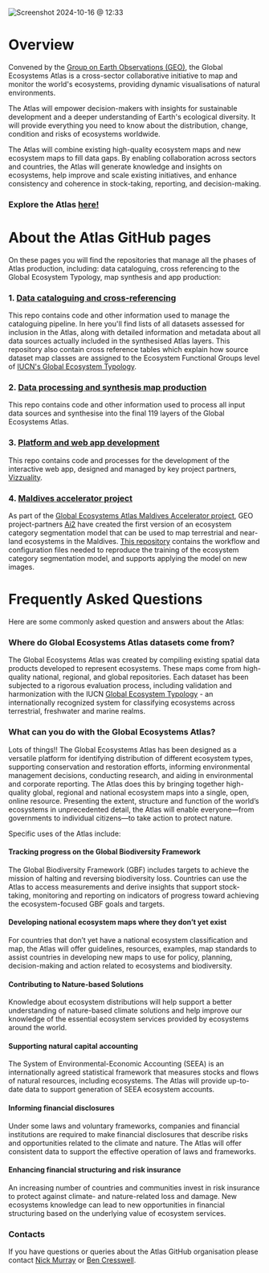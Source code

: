 ![Screenshot 2024-10-16 @ 12:33](https://github.com/geo-global-ecosystem-atlas/.github/blob/assets/screenshots/Screenshot%202024-10-18%20at%2012.22.43%E2%80%AFPM.png)

# Overview

Convened by the [Group on Earth Observations (GEO)](https://earthobservations.org/), the Global Ecosystems Atlas is a cross-sector collaborative initiative to map and monitor the world's ecosystems, providing dynamic visualisations of natural environments.

The Atlas will empower decision-makers with insights for sustainable development and a deeper understanding of Earth's ecological diversity. It will provide everything you need to know about the distribution, change, condition and risks of ecosystems worldwide.

The Atlas will combine existing high-quality ecosystem maps and new ecosystem maps to fill data gaps. By enabling collaboration across sectors and countries, the Atlas will generate knowledge and insights on ecosystems, help improve and scale existing initiatives, and enhance consistency and coherence in stock-taking, reporting, and decision-making.

### Explore the Atlas [here!](https://globalecosystemsatlas.org/)    


# About the Atlas GitHub pages

On these pages you will find the repositories that manage all the phases of Atlas production, including: data cataloguing, cross referencing to the Global Ecosystem Typology, map synthesis and app production:

### 1. [Data cataloguing and cross-referencing](https://github.com/geo-global-ecosystem-atlas/geo-data-catalogue)
This repo contains code and other information used to manage the cataloguing pipeline. In here you'll find lists of all datasets assessed for inclusion in the Atlas, along with detailed information and metadata about all data sources actually included in the synthesised Atlas layers. This repository also contain cross reference tables which explain how source dataset map classes are assigned to the Ecosystem Functional Groups level of [IUCN's Global Ecosystem Typology](www.globalecosystems.org).

### 2. [Data processing and synthesis map production](https://github.com/geo-global-ecosystem-atlas/geo-extent-baseline)
This repo contains code and other information used to process all input data sources and synthesise into the final 119 layers of the Global Ecosystems Atlas.

### 3. [Platform and web app development](https://github.com/geo-global-ecosystem-atlas/global-ecosystem-atlas-platform)
This repo contains code and processes for the development of the interactive web app, designed and managed by key project partners, [Vizzuality](https://github.com/Vizzuality/).

### 4. [Maldives accelerator project](https://github.com/allenai/maldives_ecosystem_mapping)
As part of the [Global Ecosystems Atlas Maldives Accelerator project](https://earthobservations.org/solutions/incubators/global-ecosystems-atlas), GEO project-partners [Ai2](https://allenai.org/) have created the first version of an ecosystem category segmentation model that can be used to map terrestrial and near-land ecosystems in the Maldives. [This repository](https://github.com/allenai/maldives_ecosystem_mapping) contains the workflow and configuration files needed to reproduce the training of the ecosystem category segmentation model, and supports applying the model on new images.

   
# Frequently Asked Questions

Here are some commonly asked question and answers about the Atlas:

### Where do Global Ecosystems Atlas datasets come from?

The Global Ecosystems Atlas was created by compiling existing spatial data products developed to represent ecosystems. These maps come from high-quality national, regional, and global repositories. Each dataset has been subjected to a rigorous evaluation process, including validation and harmonization with the IUCN [Global Ecosystem Typology](https://global-ecosystems.org/explore) - an internationally recognized system for classifying ecosystems across terrestrial, freshwater and marine realms.

### What can you do with the Global Ecosystems Atlas?
Lots of things!! The Global Ecosystems Atlas has been designed as a versatile platform for identifying distribution of different ecosystem types, supporting conservation and restoration efforts, informing environmental management decisions, conducting research, and aiding in environmental and corporate reporting. The Atlas does this by bringing together high-quality global, regional and national ecosystem maps into a single, open, online resource. Presenting the extent, structure and function of the world’s ecosystems in unprecedented detail, the Atlas will enable everyone—from governments to individual citizens—to take action to protect nature.

Specific uses of the Atlas include:

#### Tracking progress on the Global Biodiversity Framework
The Global Biodiversity Framework (GBF) includes targets to achieve the mission of halting and reversing biodiversity loss. Countries can use the Atlas to access measurements and derive insights that support stock-taking, monitoring and reporting on indicators of progress toward achieving the ecosystem-focused GBF goals and targets.

#### Developing national ecosystem maps where they don’t yet exist
For countries that don’t yet have a national ecosystem classification and map, the Atlas will offer guidelines, resources, examples, map standards to assist countries in developing new maps to use for policy, planning, decision-making and action related to ecosystems and biodiversity.

#### Contributing to Nature-based Solutions
Knowledge about ecosystem distributions will help support a better understanding of nature-based climate solutions and help improve our knowledge of the essential ecosystem services provided by ecosystems around the world.

#### Supporting natural capital accounting
The System of Environmental-Economic Accounting (SEEA) is an internationally agreed statistical framework that measures stocks and flows of natural resources, including ecosystems. The Atlas will provide up-to-date data to support generation of SEEA ecosystem accounts.

#### Informing financial disclosures
Under some laws and voluntary frameworks, companies and financial institutions are required to make financial disclosures that describe risks and opportunities related to the climate and nature. The Atlas will offer consistent data to support the effective operation of laws and frameworks.

#### Enhancing financial structuring and risk insurance
An increasing number of countries and communities invest in risk insurance to protect against climate- and nature-related loss and damage. New ecosystems knowledge can lead to new opportunities in financial structuring based on the underlying value of ecosystem services.




### Contacts
If you have questions or queries about the Atlas GitHub organisation please contact [Nick Murray](nicholas.murray@jcu.edu.au) or [Ben Cresswell](benjamin.cresswell@jcu.edu.au).
